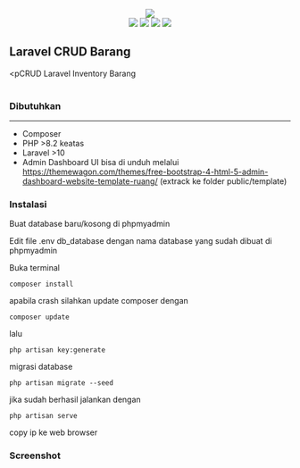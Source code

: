 <p align="center"><img src="https://laravel.com/assets/img/components/logo-laravel.svg"><br>
<img src="[https://img.shields.io/badge/laravel-5.8-orange.svg](https://www.svgrepo.com/show/376332/laravel.svg)"> <img src="https://img.shields.io/badge/yajra-9.x-blueviolet.svg"> <img src="https://img.shields.io/badge/license-MIT-blue.svg"> <img src="https://img.shields.io/badge/build-passing-green.svg"></p>

## Laravel CRUD Barang

<pCRUD Laravel Inventory Barang<br> <br></p>

### Dibutuhkan

------------

- Composer
- PHP >8.2 keatas
- Laravel >10
- Admin Dashboard UI bisa di unduh melalui https://themewagon.com/themes/free-bootstrap-4-html-5-admin-dashboard-website-template-ruang/ (extrack ke folder public/template) 



### Instalasi

Buat database baru/kosong di phpmyadmin

Edit file .env db_database dengan nama database yang sudah dibuat di phpmyadmin

Buka terminal
	
	composer install
 apabila crash silahkan update composer dengan

    composer update
lalu 
  
    php artisan key:generate

migrasi database 

    php artisan migrate --seed

jika sudah berhasil jalankan dengan

    php artisan serve 

copy ip ke web browser


### Screenshot
